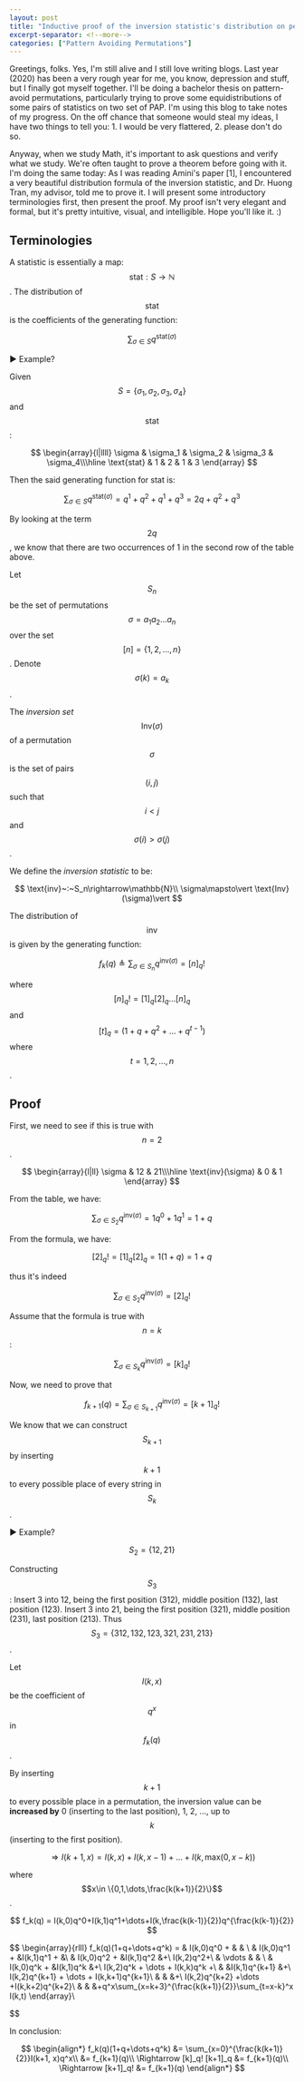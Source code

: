 ```yaml
---
layout: post
title: "Inductive proof of the inversion statistic's distribution on permutation set"
excerpt-separator: <!--more-->
categories: ["Pattern Avoiding Permutations"]
---
```


Greetings, folks. Yes, I'm still alive and I still love writing blogs. Last year (2020) has been a very rough year for me, you know, depression and stuff, but I finally got myself together. I'll be doing a bachelor thesis on pattern-avoid permutations, particularly trying to prove some equidistributions of some pairs of statistics on two set of PAP. I'm using this blog to take notes of my progress. On the off chance that someone would steal my ideas, I have two things to tell you: 1. I would be very flattered, 2. please don't do so.

Anyway, when we study Math, it's important to ask questions and verify what we study. We're often taught to prove a theorem before going with it. I'm doing the same today: As I was reading Amini's paper [1], I encountered a very beautiful distribution formula of the inversion statistic, and Dr. Huong Tran, my advisor, told me to prove it. I will present some introductory terminologies first, then present the proof. My proof isn't very elegant and formal, but it's pretty intuitive, visual, and intelligible. Hope you'll like it. :)

<!--more-->

## Terminologies

A statistic is essentially a map: $$\text{stat}:S\rightarrow\mathbb{N}$$. The distribution of $$\text{stat}$$ is the coefficients of the generating function:

$$
\sum_{\sigma\in S} q^{\text{stat}(\sigma)}
$$

<span onClick="toggleShowHide('goisjlo')" class="toggleButton" markdown="1"> &#x25B6; Example?</span>
<div id="goisjlo" class="toggleContent" markdown="1">

Given $$S=\{\sigma_1, \sigma_2, \sigma_3, \sigma_4\}$$ and $$\text{stat}$$:

$$
\begin{array}{l|llll}
\sigma & \sigma_1 & \sigma_2 & \sigma_3 & \sigma_4\\\hline
\text{stat} & 1 & 2 & 1 & 3
\end{array}
$$

Then the said generating function for $\text{stat}$ is:

$$\sum_{\sigma\in S} q^{\text{stat}(\sigma)}=q^1+q^2+q^1+q^3=2q+q^2+q^3$$

By looking at the term $$2q$$, we know that there are two occurrences of 1 in the second row of the table above.
</div>

Let $$S_n$$ be the set of permutations $$\sigma=a_1a_2\dots a_n$$ over the set $$[n]=\{1,2,\dots,n\}$$. Denote $$\sigma(k)=a_k$$.

The _inversion set_ $$\text{Inv}(\sigma)$$ of a permutation $$\sigma$$ is the set of pairs $$(i,j)$$ such that $$i\lt j$$ and $$\sigma(i)\gt \sigma(j)$$.

We define the _inversion statistic_ to be:

$$
\text{inv}~:~S_n\rightarrow\mathbb{N}\\
\sigma\mapsto\vert \text{Inv}(\sigma)\vert
$$

The distribution of $$\text{inv}$$ is given by the generating function:

$$f_k(q)\triangleq \sum_{\sigma\in S_n} q^{\text{inv}(\sigma)}=[n]_q!$$

where $$[n]_q!=[1]_q[2]_q\dots[n]_q$$ and $$[t]_q=(1+q+q^2+\dots+q^{t-1})$$ where $$t=1,2,\dots,n$$.

## Proof

First, we need to see if this is true with $$n=2$$.

$$
\begin{array}{l|ll}
\sigma & 12 & 21\\\hline
\text{inv}(\sigma) & 0 & 1
\end{array}
$$

From the table, we have:

$$
\sum_{\sigma\in S_2}q^{\text{inv}(\sigma)}=1q^0+1q^1=1+q
$$

From the formula, we have:

$$[2]_q! = [1]_q[2]_q = 1(1+q)=1+q$$

thus it's indeed

$$\sum_{\sigma\in S_2}q^{\text{inv}(\sigma)}=[2]_q!$$

Assume that the formula is true with $$n=k$$:

$$\sum_{\sigma\in S_k} q^{\text{inv}(\sigma)}=[k]_q!$$

Now, we need to prove that

$$f_{k+1}(q) = \sum_{\sigma\in S_{k+1}} q^{\text{inv}(\sigma)}=[k+1]_q!$$

We know that we can construct $$S_{k+1}$$ by inserting $$k+1$$ to every possible place of every string in $$S_k$$.

<span onClick="toggleShowHide('hfvbwakbukq')" class="toggleButton" markdown="1"> &#x25B6; Example?</span>
<div id="hfvbwakbukq" class="toggleContent" markdown="1">

$$S_2=\{12,21\}$$

Constructing $$S_3$$: Insert 3 into 12, being the first position (312), middle position (132), last position (123). Insert 3 into 21, being the first position (321), middle position (231), last position (213). Thus $$S_3 = \{312,132,123,321,231,213\}$$.

</div>

Let $$I(k,x)$$ be the coefficient of $$q^x$$ in $$f_k(q)$$.

By inserting $$k+1$$ to every possible place in a permutation, the inversion value can be **increased by** 0 (inserting to the last position), 1, 2, ..., up to $$k$$ (inserting to the first position). 

$$\Rightarrow I(k+1,x)=I(k,x)+I(k,x-1)+\dots+I(k,\text{max}(0,x-k))$$

where $$x\in \{0,1,\dots,\frac{k(k+1)}{2}\}$$.

$$
f_k(q) = I(k,0)q^0+I(k,1)q^1+\dots+I(k,\frac{k(k-1)}{2})q^{\frac{k(k-1)}{2}}
$$

$$
\begin{array}{rlll}
f_k(q)(1+q+\dots+q^k) = & I(k,0)q^0 + & & \\
                      & I(k,0)q^1 + &I(k,1)q^1 + &\\
                      & I(k,0)q^2 + &I(k,1)q^2 &+\ I(k,2)q^2+\\
                      & \vdots & & \\
                      & I(k,0)q^k + &I(k,1)q^k &+\ I(k,2)q^k + \dots + I(k,k)q^k +\\
                      & &I(k,1)q^{k+1} &+\ I(k,2)q^{k+1} + \dots + I(k,k+1)q^{k+1}\\
                      & & &+\ I(k,2)q^{k+2} +\dots +I(k,k+2)q^{k+2}\\
                      & & &+q^x\sum_{x=k+3}^{\frac{k(k+1)}{2}}\sum_{t=x-k}^x I(k,t)
\end{array}\\

$$

In conclusion:

$$
\begin{align*}
f_k(q)(1+q+\dots+q^k) &= \sum_{x=0}^{\frac{k(k+1)}{2}}I(k+1, x)q^x\\
&= f_{k+1}(q)\\
\Rightarrow [k]_q! [k+1]_q &= f_{k+1}(q)\\
\Rightarrow [k+1]_q! &= f_{k+1}(q)
\end{align*}
$$